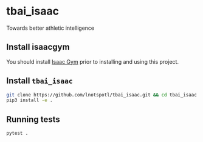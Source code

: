# tbai_isaac
Towards better athletic intelligence

## Install isaacgym
You should install [Isaac Gym](https://developer.nvidia.com/isaac-gym) prior to installing and using this project.

## Install `tbai_isaac`
```bash
git clone https://github.com/lnotspotl/tbai_isaac.git && cd tbai_isaac
pip3 install -e .
```

## Running tests
```bash
pytest .
```

